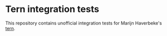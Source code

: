 Tern integration tests
======================

This repository contains unofficial integration tests for Marijn
Haverbeke's [tern](http://ternjs.net).
